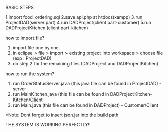BASIC STEPS

1.Import food_ordering.sql
2.save api.php at htdocs(xampp)
3.run ProjectDAD(server part)
4.run DADProject(client part-customer)
5.run DADProjectKitchen (client part-kitchen)

how to import file?

1. import file one by one.
2. in eclipse > file > import > existing project into workspace > choose file (exp : ProjectDAD)
3. do step 2 for the remaining files (DADProject and DADProjectKitchen)

how to run the system?

1. run OrderStatusServer.java (this java file can be found in ProjectDAD) - server
2. run MainKitchen.java (this file can be found in DADProjectKitchen- Kitchen/Client
3. run Main.java (this file can be found in DADProject) - Customer/Client

*Note: Dont forget to insert json.jar into the build path.

THE SYSTEM IS WORKING PERFECTLY!!



